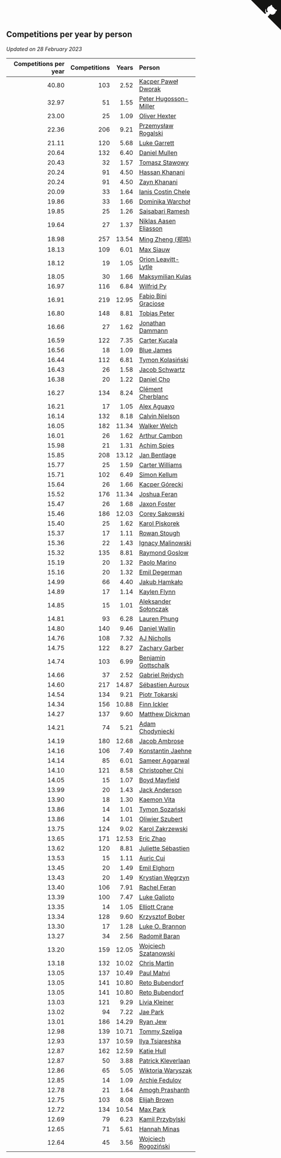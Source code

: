 ## Competitions per year by person

*Updated on 28 February 2023*

| Competitions per year | Competitions | Years | Person |
| ---: | ---: | ---: | :--- |
| 40.80 | 103 | 2.52 | [Kacper Paweł Dworak](https://www.worldcubeassociation.org/persons/2020DWOR01) |
| 32.97 | 51 | 1.55 | [Peter Hugosson-Miller](https://www.worldcubeassociation.org/persons/2021HUGO01) |
| 23.00 | 25 | 1.09 | [Oliver Hexter](https://www.worldcubeassociation.org/persons/2022HEXT01) |
| 22.36 | 206 | 9.21 | [Przemysław Rogalski](https://www.worldcubeassociation.org/persons/2013ROGA02) |
| 21.11 | 120 | 5.68 | [Luke Garrett](https://www.worldcubeassociation.org/persons/2017GARR05) |
| 20.64 | 132 | 6.40 | [Daniel Mullen](https://www.worldcubeassociation.org/persons/2016MULL04) |
| 20.43 | 32 | 1.57 | [Tomasz Stawowy](https://www.worldcubeassociation.org/persons/2021STAW01) |
| 20.24 | 91 | 4.50 | [Hassan Khanani](https://www.worldcubeassociation.org/persons/2018KHAN26) |
| 20.24 | 91 | 4.50 | [Zayn Khanani](https://www.worldcubeassociation.org/persons/2018KHAN28) |
| 20.09 | 33 | 1.64 | [Ianis Costin Chele](https://www.worldcubeassociation.org/persons/2021CHEL01) |
| 19.86 | 33 | 1.66 | [Dominika Warchoł](https://www.worldcubeassociation.org/persons/2021WARC01) |
| 19.85 | 25 | 1.26 | [Saisabari Ramesh](https://www.worldcubeassociation.org/persons/2021RAME01) |
| 19.64 | 27 | 1.37 | [Niklas Aasen Eliasson](https://www.worldcubeassociation.org/persons/2021ELIA01) |
| 18.98 | 257 | 13.54 | [Ming Zheng (郑鸣)](https://www.worldcubeassociation.org/persons/2009ZHEN11) |
| 18.13 | 109 | 6.01 | [Max Siauw](https://www.worldcubeassociation.org/persons/2017SIAU02) |
| 18.12 | 19 | 1.05 | [Orion Leavitt-Lytle](https://www.worldcubeassociation.org/persons/2022LEAV01) |
| 18.05 | 30 | 1.66 | [Maksymilian Kulas](https://www.worldcubeassociation.org/persons/2021KULA02) |
| 16.97 | 116 | 6.84 | [Wilfrid Py](https://www.worldcubeassociation.org/persons/2016PYWI01) |
| 16.91 | 219 | 12.95 | [Fabio Bini Graciose](https://www.worldcubeassociation.org/persons/2010GRAC02) |
| 16.80 | 148 | 8.81 | [Tobias Peter](https://www.worldcubeassociation.org/persons/2014PETE03) |
| 16.66 | 27 | 1.62 | [Jonathan Dammann](https://www.worldcubeassociation.org/persons/2021DAMM01) |
| 16.59 | 122 | 7.35 | [Carter Kucala](https://www.worldcubeassociation.org/persons/2015KUCA01) |
| 16.56 | 18 | 1.09 | [Blue James](https://www.worldcubeassociation.org/persons/2022JAME01) |
| 16.44 | 112 | 6.81 | [Tymon Kolasiński](https://www.worldcubeassociation.org/persons/2016KOLA02) |
| 16.43 | 26 | 1.58 | [Jacob Schwartz](https://www.worldcubeassociation.org/persons/2021SCHW01) |
| 16.38 | 20 | 1.22 | [Daniel Cho](https://www.worldcubeassociation.org/persons/2021CHOD01) |
| 16.27 | 134 | 8.24 | [Clément Cherblanc](https://www.worldcubeassociation.org/persons/2014CHER05) |
| 16.21 | 17 | 1.05 | [Alex Aguayo](https://www.worldcubeassociation.org/persons/2022AGUA01) |
| 16.14 | 132 | 8.18 | [Calvin Nielson](https://www.worldcubeassociation.org/persons/2014NIEL03) |
| 16.05 | 182 | 11.34 | [Walker Welch](https://www.worldcubeassociation.org/persons/2011WELC01) |
| 16.01 | 26 | 1.62 | [Arthur Cambon](https://www.worldcubeassociation.org/persons/2021CAMB01) |
| 15.98 | 21 | 1.31 | [Achim Spies](https://www.worldcubeassociation.org/persons/2021SPIE01) |
| 15.85 | 208 | 13.12 | [Jan Bentlage](https://www.worldcubeassociation.org/persons/2010BENT01) |
| 15.77 | 25 | 1.59 | [Carter Williams](https://www.worldcubeassociation.org/persons/2021WILL06) |
| 15.71 | 102 | 6.49 | [Simon Kellum](https://www.worldcubeassociation.org/persons/2016KELL12) |
| 15.64 | 26 | 1.66 | [Kacper Górecki](https://www.worldcubeassociation.org/persons/2021GORE01) |
| 15.52 | 176 | 11.34 | [Joshua Feran](https://www.worldcubeassociation.org/persons/2011FERA01) |
| 15.47 | 26 | 1.68 | [Jaxon Foster](https://www.worldcubeassociation.org/persons/2021FOST01) |
| 15.46 | 186 | 12.03 | [Corey Sakowski](https://www.worldcubeassociation.org/persons/2011SAKO01) |
| 15.40 | 25 | 1.62 | [Karol Piskorek](https://www.worldcubeassociation.org/persons/2021PISK01) |
| 15.37 | 17 | 1.11 | [Rowan Stough](https://www.worldcubeassociation.org/persons/2022STOU01) |
| 15.36 | 22 | 1.43 | [Ignacy Malinowski](https://www.worldcubeassociation.org/persons/2021MALI02) |
| 15.32 | 135 | 8.81 | [Raymond Goslow](https://www.worldcubeassociation.org/persons/2014GOSL01) |
| 15.19 | 20 | 1.32 | [Paolo Marino](https://www.worldcubeassociation.org/persons/2021MARI04) |
| 15.16 | 20 | 1.32 | [Emil Degerman](https://www.worldcubeassociation.org/persons/2021DEGE01) |
| 14.99 | 66 | 4.40 | [Jakub Hamkało](https://www.worldcubeassociation.org/persons/2018HAMK01) |
| 14.89 | 17 | 1.14 | [Kaylen Flynn](https://www.worldcubeassociation.org/persons/2022FLYN01) |
| 14.85 | 15 | 1.01 | [Aleksander Sołonczak](https://www.worldcubeassociation.org/persons/2022SOLO01) |
| 14.81 | 93 | 6.28 | [Lauren Phung](https://www.worldcubeassociation.org/persons/2016PHUN02) |
| 14.80 | 140 | 9.46 | [Daniel Wallin](https://www.worldcubeassociation.org/persons/2013WALL03) |
| 14.76 | 108 | 7.32 | [AJ Nicholls](https://www.worldcubeassociation.org/persons/2015NICH04) |
| 14.75 | 122 | 8.27 | [Zachary Garber](https://www.worldcubeassociation.org/persons/2014GARB01) |
| 14.74 | 103 | 6.99 | [Benjamin Gottschalk](https://www.worldcubeassociation.org/persons/2016GOTT01) |
| 14.66 | 37 | 2.52 | [Gabriel Rejdych](https://www.worldcubeassociation.org/persons/2020REJD01) |
| 14.60 | 217 | 14.87 | [Sébastien Auroux](https://www.worldcubeassociation.org/persons/2008AURO01) |
| 14.54 | 134 | 9.21 | [Piotr Tokarski](https://www.worldcubeassociation.org/persons/2013TOKA01) |
| 14.34 | 156 | 10.88 | [Finn Ickler](https://www.worldcubeassociation.org/persons/2012ICKL01) |
| 14.27 | 137 | 9.60 | [Matthew Dickman](https://www.worldcubeassociation.org/persons/2013DICK01) |
| 14.21 | 74 | 5.21 | [Adam Chodyniecki](https://www.worldcubeassociation.org/persons/2017CHOD02) |
| 14.19 | 180 | 12.68 | [Jacob Ambrose](https://www.worldcubeassociation.org/persons/2010AMBR01) |
| 14.16 | 106 | 7.49 | [Konstantin Jaehne](https://www.worldcubeassociation.org/persons/2015JAEH01) |
| 14.14 | 85 | 6.01 | [Sameer Aggarwal](https://www.worldcubeassociation.org/persons/2017AGGA01) |
| 14.10 | 121 | 8.58 | [Christopher Chi](https://www.worldcubeassociation.org/persons/2014CHIC01) |
| 14.05 | 15 | 1.07 | [Boyd Mayfield](https://www.worldcubeassociation.org/persons/2022MAYF01) |
| 13.99 | 20 | 1.43 | [Jack Anderson](https://www.worldcubeassociation.org/persons/2021ANDE05) |
| 13.90 | 18 | 1.30 | [Kaemon Vita](https://www.worldcubeassociation.org/persons/2021VITA01) |
| 13.86 | 14 | 1.01 | [Tymon Sozański](https://www.worldcubeassociation.org/persons/2022SOZA01) |
| 13.86 | 14 | 1.01 | [Oliwier Szubert](https://www.worldcubeassociation.org/persons/2022SZUB01) |
| 13.75 | 124 | 9.02 | [Karol Zakrzewski](https://www.worldcubeassociation.org/persons/2014ZAKR01) |
| 13.65 | 171 | 12.53 | [Eric Zhao](https://www.worldcubeassociation.org/persons/2010ZHAO19) |
| 13.62 | 120 | 8.81 | [Juliette Sébastien](https://www.worldcubeassociation.org/persons/2014SEBA01) |
| 13.53 | 15 | 1.11 | [Auric Cui](https://www.worldcubeassociation.org/persons/2022CUIA01) |
| 13.45 | 20 | 1.49 | [Emil Elghorn](https://www.worldcubeassociation.org/persons/2021ELGH01) |
| 13.43 | 20 | 1.49 | [Krystian Węgrzyn](https://www.worldcubeassociation.org/persons/2021WEGR01) |
| 13.40 | 106 | 7.91 | [Rachel Feran](https://www.worldcubeassociation.org/persons/2015FERA01) |
| 13.39 | 100 | 7.47 | [Luke Galioto](https://www.worldcubeassociation.org/persons/2015GALI02) |
| 13.35 | 14 | 1.05 | [Elliott Crane](https://www.worldcubeassociation.org/persons/2022CRAN01) |
| 13.34 | 128 | 9.60 | [Krzysztof Bober](https://www.worldcubeassociation.org/persons/2013BOBE01) |
| 13.30 | 17 | 1.28 | [Luke O. Brannon](https://www.worldcubeassociation.org/persons/2021BRAN02) |
| 13.27 | 34 | 2.56 | [Radomił Baran](https://www.worldcubeassociation.org/persons/2020BARA02) |
| 13.20 | 159 | 12.05 | [Wojciech Szatanowski](https://www.worldcubeassociation.org/persons/2011SZAT01) |
| 13.18 | 132 | 10.02 | [Chris Martin](https://www.worldcubeassociation.org/persons/2013MART03) |
| 13.05 | 137 | 10.49 | [Paul Mahvi](https://www.worldcubeassociation.org/persons/2012MAHV01) |
| 13.05 | 141 | 10.80 | [Reto Bubendorf](https://www.worldcubeassociation.org/persons/2012BUBE01) |
| 13.05 | 141 | 10.80 | [Reto Bubendorf](https://www.worldcubeassociation.org/persons/2012BUBE01) |
| 13.03 | 121 | 9.29 | [Livia Kleiner](https://www.worldcubeassociation.org/persons/2013KLEI03) |
| 13.02 | 94 | 7.22 | [Jae Park](https://www.worldcubeassociation.org/persons/2015PARK24) |
| 13.01 | 186 | 14.29 | [Ryan Jew](https://www.worldcubeassociation.org/persons/2008JEWR01) |
| 12.98 | 139 | 10.71 | [Tommy Szeliga](https://www.worldcubeassociation.org/persons/2012SZEL01) |
| 12.93 | 137 | 10.59 | [Ilya Tsiareshka](https://www.worldcubeassociation.org/persons/2012TERE01) |
| 12.87 | 162 | 12.59 | [Katie Hull](https://www.worldcubeassociation.org/persons/2010HULL01) |
| 12.87 | 50 | 3.88 | [Patrick Kleverlaan](https://www.worldcubeassociation.org/persons/2019KLEV01) |
| 12.86 | 65 | 5.05 | [Wiktoria Waryszak](https://www.worldcubeassociation.org/persons/2018WARY01) |
| 12.85 | 14 | 1.09 | [Archie Fedulov](https://www.worldcubeassociation.org/persons/2022FEDU01) |
| 12.78 | 21 | 1.64 | [Amogh Prashanth](https://www.worldcubeassociation.org/persons/2021PRAS01) |
| 12.75 | 103 | 8.08 | [Elijah Brown](https://www.worldcubeassociation.org/persons/2015BROW03) |
| 12.72 | 134 | 10.54 | [Max Park](https://www.worldcubeassociation.org/persons/2012PARK03) |
| 12.69 | 79 | 6.23 | [Kamil Przybylski](https://www.worldcubeassociation.org/persons/2016PRZY01) |
| 12.65 | 71 | 5.61 | [Hannah Minas](https://www.worldcubeassociation.org/persons/2017MINA04) |
| 12.64 | 45 | 3.56 | [Wojciech Rogoziński](https://www.worldcubeassociation.org/persons/2019ROGO04) |


<a href="https://github.com/JustinTimeCuber/wca_statistics" class="github-corner" aria-label="View source on Github"><svg width="80" height="80" viewBox="0 0 250 250" style="fill:#151513; color:#fff; position: absolute; top: 0; border: 0; right: 0;" aria-hidden="true"><path d="M0,0 L115,115 L130,115 L142,142 L250,250 L250,0 Z"></path><path d="M128.3,109.0 C113.8,99.7 119.0,89.6 119.0,89.6 C122.0,82.7 120.5,78.6 120.5,78.6 C119.2,72.0 123.4,76.3 123.4,76.3 C127.3,80.9 125.5,87.3 125.5,87.3 C122.9,97.6 130.6,101.9 134.4,103.2" fill="currentColor" style="transform-origin: 130px 106px;" class="octo-arm"></path><path d="M115.0,115.0 C114.9,115.1 118.7,116.5 119.8,115.4 L133.7,101.6 C136.9,99.2 139.9,98.4 142.2,98.6 C133.8,88.0 127.5,74.4 143.8,58.0 C148.5,53.4 154.0,51.2 159.7,51.0 C160.3,49.4 163.2,43.6 171.4,40.1 C171.4,40.1 176.1,42.5 178.8,56.2 C183.1,58.6 187.2,61.8 190.9,65.4 C194.5,69.0 197.7,73.2 200.1,77.6 C213.8,80.2 216.3,84.9 216.3,84.9 C212.7,93.1 206.9,96.0 205.4,96.6 C205.1,102.4 203.0,107.8 198.3,112.5 C181.9,128.9 168.3,122.5 157.7,114.1 C157.9,116.9 156.7,120.9 152.7,124.9 L141.0,136.5 C139.8,137.7 141.6,141.9 141.8,141.8 Z" fill="currentColor" class="octo-body"></path></svg></a><style>.github-corner:hover .octo-arm{animation:octocat-wave 560ms ease-in-out}@keyframes octocat-wave{0%,100%{transform:rotate(0)}20%,60%{transform:rotate(-25deg)}40%,80%{transform:rotate(10deg)}}@media (max-width:500px){.github-corner:hover .octo-arm{animation:none}.github-corner .octo-arm{animation:octocat-wave 560ms ease-in-out}}</style>
